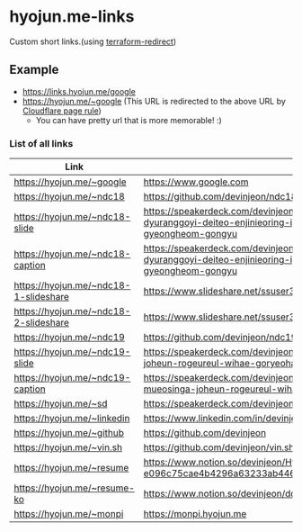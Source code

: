 # hyojun.me-links
Custom short links.(using [terraform-redirect](https://github.com/devinjeon/terraform-redirect))

## Example
* https://links.hyojun.me/google
* https://hyojun.me/~google (This URL is redirected to the above URL by [Cloudflare page rule](https://support.cloudflare.com/hc/en-us/articles/218411427-Page-Rules-Tutorial#redirects))
    * You can have pretty url that is more memorable! :)

### List of all links
| Link | URL |
| - | - |
| https://hyojun.me/~google | https://www.google.com |
| https://hyojun.me/~ndc18 | https://github.com/devinjeon/ndc18 |
| https://hyojun.me/~ndc18-slide | https://speakerdeck.com/devinjeon/ndc18-yasaengyi-ddang-dyuranggoyi-deiteo-enjinieoring-iyagi-rogeu-siseutem-gucug-gyeongheom-gongyu |
| https://hyojun.me/~ndc18-caption | https://speakerdeck.com/devinjeon/jamag-ndc18-yasaengyi-ddang-dyuranggoyi-deiteo-enjinieoring-iyagi-rogeu-siseutem-gucug-gyeongheom-gongyu |
| https://hyojun.me/~ndc18-1-slideshare | https://www.slideshare.net/ssuser380e9c/ndc18-95524337 |
| https://hyojun.me/~ndc18-2-slideshare | https://www.slideshare.net/ssuser380e9c/ndc18-2-95522893 |
| https://hyojun.me/~ndc19 | https://github.com/devinjeon/ndc19 |
| https://hyojun.me/~ndc19-slide | https://speakerdeck.com/devinjeon/ndc19-joheun-rogeuran-mueosinga-joheun-rogeureul-wihae-goryeohaeya-hal-geosdeul |
| https://hyojun.me/~ndc19-caption | https://speakerdeck.com/devinjeon/jamag-ndc19-joheun-rogeuran-mueosinga-joheun-rogeureul-wihae-goryeohaeya-hal-geosdeul |
| https://hyojun.me/~sd | https://speakerdeck.com/devinjeon |
| https://hyojun.me/~linkedin | https://www.linkedin.com/in/devinjeon/ |
| https://hyojun.me/~github | https://github.com/devinjeon |
| https://hyojun.me/~vin.sh | https://github.com/devinjeon/vin.sh |
| https://hyojun.me/~resume | https://www.notion.so/devinjeon/Hyojun-Jeon-e096c75cae4b4296a63233ab446a57ae |
| https://hyojun.me/~resume-ko | https://www.notion.so/devinjeon/dd9c03879a084c74b5a0ae179228badb |
| https://hyojun.me/~monpi | https://monpi.hyojun.me |

